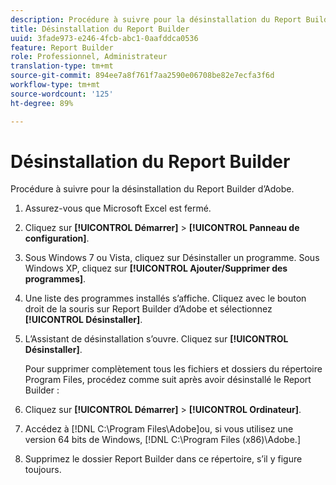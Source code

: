 ```yaml
---
description: Procédure à suivre pour la désinstallation du Report Builder d’Adobe.
title: Désinstallation du Report Builder
uuid: 3fade973-e246-4fcb-abc1-0aafddca0536
feature: Report Builder
role: Professionnel, Administrateur
translation-type: tm+mt
source-git-commit: 894ee7a8f761f7aa2590e06708be82e7ecfa3f6d
workflow-type: tm+mt
source-wordcount: '125'
ht-degree: 89%

---
```



# Désinstallation du Report Builder

Procédure à suivre pour la désinstallation du Report Builder d’Adobe.

1. Assurez-vous que Microsoft Excel est fermé.
1. Cliquez sur **[!UICONTROL Démarrer]** > **[!UICONTROL Panneau de configuration]**.
1. Sous Windows 7 ou Vista, cliquez sur Désinstaller un programme. Sous Windows XP, cliquez sur **[!UICONTROL Ajouter/Supprimer des programmes]**.
1. Une liste des programmes installés s’affiche. Cliquez avec le bouton droit de la souris sur Report Builder d’Adobe et sélectionnez **[!UICONTROL Désinstaller]**.
1. L’Assistant de désinstallation s’ouvre. Cliquez sur **[!UICONTROL Désinstaller]**.

   Pour supprimer complètement tous les fichiers et dossiers du répertoire Program Files, procédez comme suit après avoir désinstallé le Report Builder :
1. Cliquez sur **[!UICONTROL Démarrer]** > **[!UICONTROL Ordinateur]**.
1. Accédez à  [!DNL C:\Program Files\Adobe\]ou, si vous utilisez une version 64 bits de Windows, [!DNL C:\Program Files (x86)\Adobe.]
1. Supprimez le dossier Report Builder dans ce répertoire, s’il y figure toujours.
